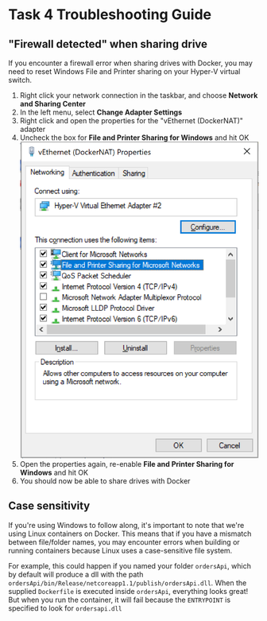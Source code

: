 # Task 4 Troubleshooting Guide

## "Firewall detected" when sharing drive

If you encounter a firewall error when sharing drives with Docker, you may need to reset Windows File and Printer sharing on your Hyper-V virtual switch.

1. Right click your network connection in the taskbar, and choose **Network and Sharing Center**
2. In the left menu, select **Change Adapter Settings**
3. Right click and open the properties for the "vEthernet (DockerNAT)" adapter
4. Uncheck the box for **File and Printer Sharing for Windows** and hit OK
![](images/troubleshooting-fileshare.png)
5. Open the properties again, re-enable **File and Printer Sharing for Windows** and hit OK
6. You should now be able to share drives with Docker

## Case sensitivity

If you're using Windows to follow along, it's important to note that we're using Linux containers on Docker.
This means that if you have a mismatch between file/folder names, you may encounter errors when building or
running containers because Linux uses a case-sensitive file system.

For example, this could happen if you named your folder `ordersApi`, which by default will produce a dll with
the path `ordersApi/bin/Release/netcoreapp1.1/publish/ordersApi.dll`. When the supplied `Dockerfile` is
executed inside `ordersApi`, everything looks great! But when you run the container, it will fail because
the `ENTRYPOINT` is specified to look for `ordersapi.dll`